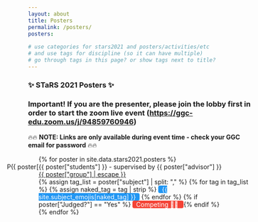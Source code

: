 ```yaml
---
layout: about
title: Posters
permalink: /posters/
posters:
    
# use categories for stars2021 and posters/activities/etc
# and use tags for discipline (so it can have multiple)
# go through tags in this page? or show tags next to title?
---
```

 <style>
    .blue-tag {
        color: #fff !important;
        border-radius: 4px;
        background-color: #2196F3 !important;
        padding-left: 8px;
        padding-right: 8px;
        text-align: center;
    }
    .red-tag {
        color: #fff !important;
        border-radius: 4px;
        background-color: #f44336 !important;
        padding-left: 8px;
        padding-right: 8px;
        text-align: center;
    }
 </style>
 
<!-- ### ✨ Poster Submission Instructions ✨

Please follow instructions in <a href="https://ggc-stars.github.io/stars2021/update/2021/03/07/poster-submission-instructions.html"> this post </a> to submit your posters.

### ✨ Poster Judging Information ✨

Posters will be judged according to criteria posted <a href="https://ggc-stars.github.io/stars2021/update/2021/03/09/rubrics-feedback-posters.html">here</a>.

Note: <b>Live presentations of posters are preferred over pre-recorded videos of posters. Submissions with only pre-recorded videos get 1 pt deduction from final score.</b>
-->
### ✨ STaRS 2021 Posters ✨

### Important! If you are the presenter, please join the lobby first in order to start the zoom live event (https://ggc-edu.zoom.us/j/94859760946) 

🔥🔥 **NOTE: Links are only available during event time - check your GGC email for password** 🔥🔥

<div class="page-segments">
    <ul class="page-segments-list">
    {% for poster in site.data.stars2021.posters %}
        <li style="list-style-type: 'P{{ poster["id"] }}. '">
            <span class="post-meta">{{ poster["students"] }} - supervised by {{ poster["advisor"] }}</span><br>
            <span>
                <a class="post-link" href="{{ poster["group"] | datapage_url: '/stars2021/posters' }}">
                {{ poster["group"] | escape }}
                </a>
            </span><br>
            {% assign tag_list = poster["subject"] | split: "," %}
            <span class="post-excerpt">
                {% for tag in tag_list %}
                {% assign naked_tag = tag | strip %}
                    <span class="blue-tag">{{ site.subject_emojis[naked_tag] }}</span>
                {% endfor %}
                    {% if poster["Judged?"] == "Yes" %}
                        <span class="red-tag">Competing 🏃‍♂️ </span>
                    {% endif %}
            </span>
        </li>
    {% endfor %}
</ul>
</div>




